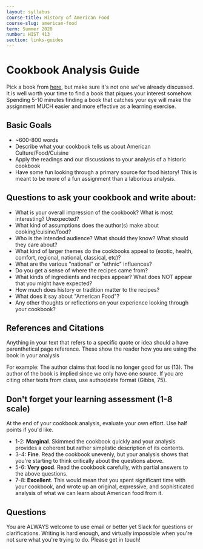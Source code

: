 ```yaml
---
layout: syllabus
course-title: History of American Food
course-slug: american-food
term: Summer 2020
number: HIST 413
section: links-guides
---
```


# Cookbook Analysis Guide
Pick a book from [here](https://babel.hathitrust.org/cgi/mb?c=1934413200;a=listis;sort=date_a;sz=100), but make sure it's not one we've already discussed. It is well worth your time to find a book that piques your interest somehow. Spending 5-10 minutes finding a book that catches your eye will make the assignment MUCH easier and more effective as a learning exercise.


## Basic Goals
- ~600-800 words
- Describe what your cookbook tells us about American Culture/Food/Cuisine
- Apply the readings and our discussions to your analysis of a historic cookbook
- Have some fun looking through a primary source for food history! This is meant to be more of a fun assignment than a laborious analysis.


## Questions to ask your cookbook and write about:
- What is your overall impression of the cookbook? What is most interesting? Unexpected?
- What kind of assumptions does the author(s) make about cooking/cuisine/food?
- Who is the intended audience? What should they know? What should they care about?
- What kind of larger themes do the cookbooks appeal to (exotic, health, comfort, regional, national, classical, etc)?
- What are the various "national" or "ethnic" influences?
- Do you get a sense of where the recipes came from?
- What kinds of ingredients and recipes appear? What does NOT appear that you might have expected?
- How much does history or tradition matter to the recipes?
- What does it say about "American Food"?
- Any other thoughts or reflections on your experience looking through your cookbook?



## References and Citations
Anything in your text that refers to a specific quote or idea should a have parenthetical page reference. These show the reader how you are using the book in your analysis

For example: The author claims that food is no longer good for us (13). The author of the book is implied since we only have one source. If you are citing other texts from class, use author/date format (Gibbs, 75).


## Don't forget your learning assessment (1-8 scale)
At the end of your cookbook analysis, evaluate your own effort. Use half points if you'd like.

- 1-2: **Marginal**. Skimmed the cookbook quickly and your analysis provides a coherent but rather simplistic description of its contents.
- 3-4: **Fine**. Read the cookbook unevenly, but your analysis shows that you're starting to think critically about the questions above.
- 5-6: **Very good**. Read the cookbook carefully, with partial answers to the above questions.
- 7-8: **Excellent**. This would mean that you spent significant time with your cookbook, and wrote up an original, expressive, and sophisticated analysis of what we can learn about American food from it.


## Questions
You are ALWAYS welcome to use email or better yet Slack for questions or clarifications. Writing is hard enough, and virtually impossible when you're not sure what you're trying to do. Please get in touch!
